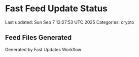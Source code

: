 # Fast Feed Update Status
Last updated: Sun Sep  7 13:27:53 UTC 2025
Categories: crypto

## Feed Files Generated

Generated by Fast Updates Workflow
